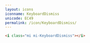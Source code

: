 ```yaml
---
layout: icons
iconname: KeyboardDismiss
unicode: EC49
permalink: /icon/KeyboardDismiss/
---
```


``` html
<i class="mi mi-KeyboardDismiss"></i>
```
